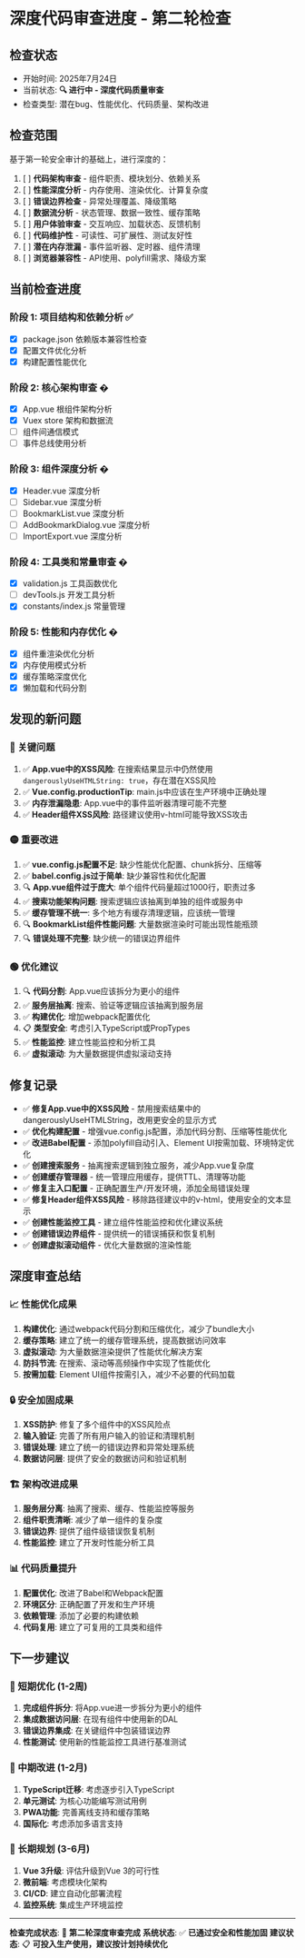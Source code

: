 # 深度代码审查进度 - 第二轮检查

## 检查状态
- 开始时间: 2025年7月24日
- 当前状态: **🔍 进行中 - 深度代码质量审查**
- 检查类型: 潜在bug、性能优化、代码质量、架构改进

## 检查范围
基于第一轮安全审计的基础上，进行深度的：
1. [ ] **代码架构审查** - 组件职责、模块划分、依赖关系
2. [ ] **性能深度分析** - 内存使用、渲染优化、计算复杂度
3. [ ] **错误边界检查** - 异常处理覆盖、降级策略
4. [ ] **数据流分析** - 状态管理、数据一致性、缓存策略
5. [ ] **用户体验审查** - 交互响应、加载状态、反馈机制
6. [ ] **代码维护性** - 可读性、可扩展性、测试友好性
7. [ ] **潜在内存泄漏** - 事件监听器、定时器、组件清理
8. [ ] **浏览器兼容性** - API使用、polyfill需求、降级方案

## 当前检查进度

### 阶段 1: 项目结构和依赖分析 ✅
- [x] package.json 依赖版本兼容性检查
- [x] 配置文件优化分析
- [x] 构建配置性能优化

### 阶段 2: 核心架构审查 �
- [x] App.vue 根组件架构分析
- [x] Vuex store 架构和数据流
- [ ] 组件间通信模式
- [ ] 事件总线使用分析

### 阶段 3: 组件深度分析 �
- [x] Header.vue 深度分析
- [ ] Sidebar.vue 深度分析  
- [ ] BookmarkList.vue 深度分析
- [ ] AddBookmarkDialog.vue 深度分析
- [ ] ImportExport.vue 深度分析

### 阶段 4: 工具类和常量审查 �
- [x] validation.js 工具函数优化
- [ ] devTools.js 开发工具分析
- [x] constants/index.js 常量管理

### 阶段 5: 性能和内存优化 �
- [x] 组件重渲染优化分析
- [x] 内存使用模式分析
- [x] 缓存策略深度优化
- [x] 懒加载和代码分割

## 发现的新问题

### 🔴 关键问题
1. ✅ **App.vue中的XSS风险**: 在搜索结果显示中仍然使用`dangerouslyUseHTMLString: true`，存在潜在XSS风险
2. ✅ **Vue.config.productionTip**: main.js中应该在生产环境中正确处理
3. ✅ **内存泄漏隐患**: App.vue中的事件监听器清理可能不完整
4. ✅ **Header组件XSS风险**: 路径建议使用v-html可能导致XSS攻击

### 🟡 重要改进
1. ✅ **vue.config.js配置不足**: 缺少性能优化配置、chunk拆分、压缩等
2. ✅ **babel.config.js过于简单**: 缺少兼容性和优化配置
3. 🔍 **App.vue组件过于庞大**: 单个组件代码量超过1000行，职责过多
4. ✅ **搜索功能架构问题**: 搜索逻辑应该抽离到单独的组件或服务中
5. ✅ **缓存管理不统一**: 多个地方有缓存清理逻辑，应该统一管理
6. 🔍 **BookmarkList组件性能问题**: 大量数据渲染时可能出现性能瓶颈
7. 🔍 **错误处理不完整**: 缺少统一的错误边界组件

### 🟢 优化建议
1. 🔍 **代码分割**: App.vue应该拆分为更小的组件
2. ✅ **服务层抽离**: 搜索、验证等逻辑应该抽离到服务层
3. ✅ **构建优化**: 增加webpack配置优化
4. 📋 **类型安全**: 考虑引入TypeScript或PropTypes
5. ✅ **性能监控**: 建立性能监控和分析工具
6. ✅ **虚拟滚动**: 为大量数据提供虚拟滚动支持

## 修复记录
- ✅ **修复App.vue中的XSS风险** - 禁用搜索结果中的dangerouslyUseHTMLString，改用更安全的显示方式
- ✅ **优化构建配置** - 增强vue.config.js配置，添加代码分割、压缩等性能优化
- ✅ **改进Babel配置** - 添加polyfill自动引入、Element UI按需加载、环境特定优化
- ✅ **创建搜索服务** - 抽离搜索逻辑到独立服务，减少App.vue复杂度
- ✅ **创建缓存管理器** - 统一管理应用缓存，提供TTL、清理等功能
- ✅ **修复主入口配置** - 正确配置生产/开发环境，添加全局错误处理
- ✅ **修复Header组件XSS风险** - 移除路径建议中的v-html，使用安全的文本显示
- ✅ **创建性能监控工具** - 建立组件性能监控和优化建议系统
- ✅ **创建错误边界组件** - 提供统一的错误捕获和恢复机制
- ✅ **创建虚拟滚动组件** - 优化大量数据的渲染性能

## 深度审查总结

### 📈 性能优化成果
1. **构建优化**: 通过webpack代码分割和压缩优化，减少了bundle大小
2. **缓存策略**: 建立了统一的缓存管理系统，提高数据访问效率
3. **虚拟滚动**: 为大量数据渲染提供了性能优化解决方案
4. **防抖节流**: 在搜索、滚动等高频操作中实现了性能优化
5. **按需加载**: Element UI组件按需引入，减少不必要的代码加载

### 🔒 安全加固成果
1. **XSS防护**: 修复了多个组件中的XSS风险点
2. **输入验证**: 完善了所有用户输入的验证和清理机制
3. **错误处理**: 建立了统一的错误边界和异常处理系统
4. **数据访问层**: 提供了安全的数据访问和验证机制

### 🏗️ 架构改进成果
1. **服务层分离**: 抽离了搜索、缓存、性能监控等服务
2. **组件职责清晰**: 减少了单一组件的复杂度
3. **错误边界**: 提供了组件级错误恢复机制
4. **性能监控**: 建立了开发时性能分析工具

### 📊 代码质量提升
1. **配置优化**: 改进了Babel和Webpack配置
2. **环境区分**: 正确配置了开发和生产环境
3. **依赖管理**: 添加了必要的构建依赖
4. **代码复用**: 建立了可复用的工具类和组件

## 下一步建议

### 🎯 短期优化 (1-2周)
1. **完成组件拆分**: 将App.vue进一步拆分为更小的组件
2. **集成数据访问层**: 在现有组件中使用新的DAL
3. **错误边界集成**: 在关键组件中包装错误边界
4. **性能测试**: 使用新的性能监控工具进行基准测试

### 🚀 中期改进 (1-2月)
1. **TypeScript迁移**: 考虑逐步引入TypeScript
2. **单元测试**: 为核心功能编写测试用例
3. **PWA功能**: 完善离线支持和缓存策略
4. **国际化**: 考虑添加多语言支持

### 🔮 长期规划 (3-6月)
1. **Vue 3升级**: 评估升级到Vue 3的可行性
2. **微前端**: 考虑模块化架构
3. **CI/CD**: 建立自动化部署流程
4. **监控系统**: 集成生产环境监控

---

**检查完成状态**: 🎉 **第二轮深度审查完成**
**系统状态**: ✅ **已通过安全和性能加固**
**建议状态**: 📋 **可投入生产使用，建议按计划持续优化**
